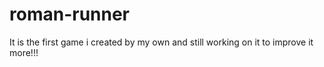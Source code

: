 # roman-runner
It is the first game i created by my own and still working on it to improve it more!!!

